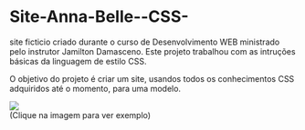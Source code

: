 # Site-Anna-Belle--CSS-
site ficticio criado durante o curso de Desenvolvimento WEB ministrado pelo instrutor Jamilton Damasceno. Este projeto trabalhou com as intruções básicas da linguagem de estilo CSS.

O objetivo do projeto é criar um site, usandos todos os conhecimentos CSS adquiridos até o momento, para uma modelo.

[![](https://werlencardoso.files.wordpress.com/2020/06/projeto-annabelle.png?w=380)](http://werlencardoso.epizy.com/anna_bella/)<br>
(Clique na imagem para ver exemplo)
